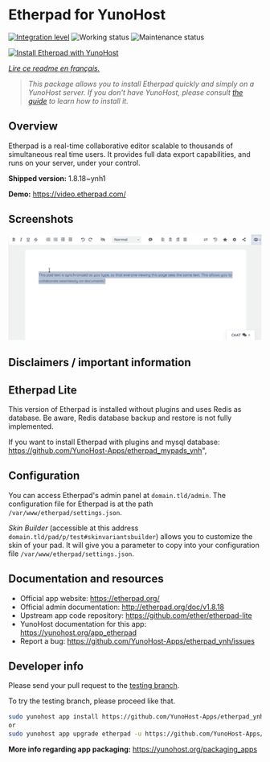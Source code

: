 <!--
N.B.: This README was automatically generated by https://github.com/YunoHost/apps/tree/master/tools/README-generator
It shall NOT be edited by hand.
-->

# Etherpad for YunoHost

[![Integration level](https://dash.yunohost.org/integration/etherpad.svg)](https://dash.yunohost.org/appci/app/etherpad) ![Working status](https://ci-apps.yunohost.org/ci/badges/etherpad.status.svg) ![Maintenance status](https://ci-apps.yunohost.org/ci/badges/etherpad.maintain.svg)

[![Install Etherpad with YunoHost](https://install-app.yunohost.org/install-with-yunohost.svg)](https://install-app.yunohost.org/?app=etherpad)

*[Lire ce readme en français.](./README_fr.md)*

> *This package allows you to install Etherpad quickly and simply on a YunoHost server.
If you don't have YunoHost, please consult [the guide](https://yunohost.org/#/install) to learn how to install it.*

## Overview

Etherpad is a real-time collaborative editor scalable to thousands of simultaneous real time users. It provides full data export capabilities, and runs on your server, under your control.


**Shipped version:** 1.8.18~ynh1

**Demo:** https://video.etherpad.com/

## Screenshots

![Screenshot of Etherpad](./doc/screenshots/etherpad.gif)

## Disclaimers / important information

## Etherpad Lite

This version of Etherpad is installed without plugins and uses Redis as database.
Be aware, Redis database backup and restore is not fully implemented.

If you want to install Etherpad with plugins and mysql database: https://github.com/YunoHost-Apps/etherpad_mypads_ynh",

## Configuration

You can access Etherpad's admin panel at `domain.tld/admin`. The configuration file for Etherpad is at the path `/var/www/etherpad/settings.json`.

*Skin Builder* (accessible at this address `domain.tld/pad/p/test#skinvariantsbuilder`) allows you to customize the skin of your pad. It will give you a parameter to copy into your configuration file `/var/www/etherpad/settings.json`.

## Documentation and resources

* Official app website: <https://etherpad.org/>
* Official admin documentation: <http://etherpad.org/doc/v1.8.18>
* Upstream app code repository: <https://github.com/ether/etherpad-lite>
* YunoHost documentation for this app: <https://yunohost.org/app_etherpad>
* Report a bug: <https://github.com/YunoHost-Apps/etherpad_ynh/issues>

## Developer info

Please send your pull request to the [testing branch](https://github.com/YunoHost-Apps/etherpad_ynh/tree/testing).

To try the testing branch, please proceed like that.

``` bash
sudo yunohost app install https://github.com/YunoHost-Apps/etherpad_ynh/tree/testing --debug
or
sudo yunohost app upgrade etherpad -u https://github.com/YunoHost-Apps/etherpad_ynh/tree/testing --debug
```

**More info regarding app packaging:** <https://yunohost.org/packaging_apps>
